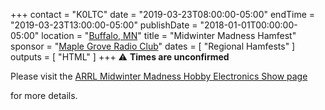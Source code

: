 +++
contact = "K0LTC"
date = "2019-03-23T08:00:00-05:00"
endTime = "2019-03-23T13:00:00-05:00"
publishDate = "2018-01-01T00:00:00-05:00"
location = "[Buffalo, MN](http://www.arrl.org/hamfests/midwinter-madness-2)"
title = "Midwinter Madness Hamfest"
sponsor = "[Maple Grove Radio Club](http://k0ltc.org)"
dates = [ "Regional Hamfests" ]
outputs = [ "HTML" ]
+++
:warning: **Times are unconfirmed**

Please visit the
[ARRL Midwinter Madness Hobby Electronics Show page](http://www.arrl.org/hamfests/midwinter-madness-hobby-electronics-show-7)
<!--
 or the
[K0LTC.org Midwinter Madness page](http://k0ltc.org/mwm.html)
-->
for more details.

<!--
* [Hamfest Flyer](http://k0ltc.org/content/Mailer-18.pdf)
* [Table Order Form](http://k0ltc.org/content/TableForm.pdf)
* [Table Availability Contact](mailto:swap@k0ltc.org)
-->
